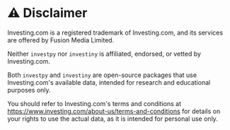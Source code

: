 # ⚠️ Disclaimer

Investing.com is a registered trademark of Investing.com, and its services are offered by Fusion Media Limited.

Neither `investpy` nor `investiny` is affiliated, endorsed, or vetted by Investing.com.

Both `investpy` and `investiny` are open-source packages that use Investing.com's available data, intended for research and educational purposes only.

You should refer to Investing.com's terms and conditions at https://www.investing.com/about-us/terms-and-conditions for details on your rights to use the actual data, as it is intended for personal use only.
